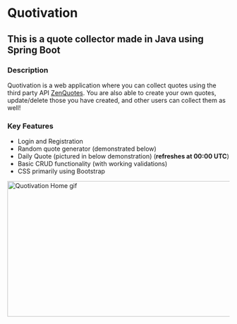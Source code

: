 # Quotivation

## This is a quote collector made in Java using Spring Boot

### Description

Quotivation is a web application where you can collect quotes using the third party API <a href="https://zenquotes.io/" target="_blank">ZenQuotes</a>. You are also able to create your own quotes, update/delete those you have created, and other users can collect them as well!

### Key Features

- Login and Registration
- Random quote generator (demonstrated below)
- Daily Quote (pictured in below demonstration) (<b>refreshes at 00:00 UTC</b>)
- Basic CRUD functionality (with working validations)
- CSS primarily using Bootstrap


<img src="https://user-images.githubusercontent.com/97992904/189569592-895e36b8-0254-4162-9364-19b17cc6e49a.gif" alt="Quotivation Home gif" width="600" height="307.7">

